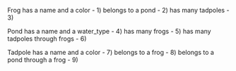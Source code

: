 Frog
  has a name and a color  - 1)
  belongs to a pond  - 2)
  has many tadpoles  - 3)

Pond
  has a name and a water_type  - 4)
  has many frogs  - 5)
  has many tadpoles through frogs  - 6)

Tadpole
  has a name and a color  - 7)
  belongs to a frog  - 8)
  belongs to a pond through a frog  - 9)




